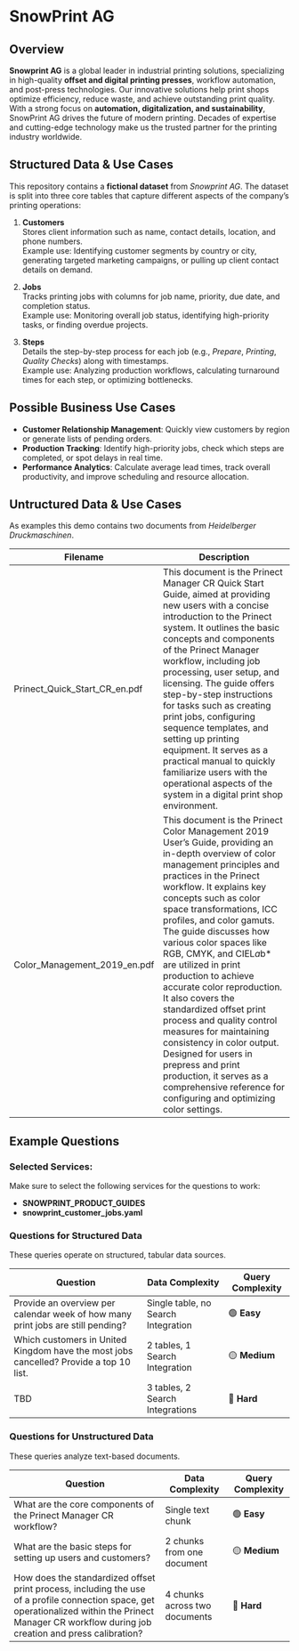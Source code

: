 # SnowPrint AG

## Overview
**Snowprint AG** is a global leader in industrial printing solutions, specializing in high-quality **offset and digital printing presses**, workflow automation, and post-press technologies. Our innovative solutions help print shops optimize efficiency, reduce waste, and achieve outstanding print quality. With a strong focus on **automation, digitalization, and sustainability**, SnowPrint AG drives the future of modern printing. Decades of expertise and cutting-edge technology make us the trusted partner for the printing industry worldwide.

## Structured Data & Use Cases
This repository contains a **fictional dataset** from _Snowprint AG_. The dataset is split into three core tables that capture different aspects of the company’s printing operations:

1. **Customers**  
   Stores client information such as name, contact details, location, and phone numbers.  
   Example use: Identifying customer segments by country or city, generating targeted marketing campaigns, or pulling up client contact details on demand.

2. **Jobs**  
   Tracks printing jobs with columns for job name, priority, due date, and completion status.  
   Example use: Monitoring overall job status, identifying high-priority tasks, or finding overdue projects.

3. **Steps**  
   Details the step-by-step process for each job (e.g., _Prepare_, _Printing_, _Quality Checks_) along with timestamps.  
   Example use: Analyzing production workflows, calculating turnaround times for each step, or optimizing bottlenecks.

## Possible Business Use Cases

- **Customer Relationship Management**: Quickly view customers by region or generate lists of pending orders.
- **Production Tracking**: Identify high-priority jobs, check which steps are completed, or spot delays in real time.
- **Performance Analytics**: Calculate average lead times, track overall productivity, and improve scheduling and resource allocation.

## Untructured Data & Use Cases
As examples this demo contains two documents from _Heidelberger Druckmaschinen_. 

| Filename                         | Description |
|----------------------------------|-------------|
| Prinect_Quick_Start_CR_en.pdf    | This document is the Prinect Manager CR Quick Start Guide, aimed at providing new users with a concise introduction to the Prinect system. It outlines the basic concepts and components of the Prinect Manager workflow, including job processing, user setup, and licensing. The guide offers step-by-step instructions for tasks such as creating print jobs, configuring sequence templates, and setting up printing equipment. It serves as a practical manual to quickly familiarize users with the operational aspects of the system in a digital print shop environment. |
| Color_Management_2019_en.pdf     | This document is the Prinect Color Management 2019 User’s Guide, providing an in-depth overview of color management principles and practices in the Prinect workflow. It explains key concepts such as color space transformations, ICC profiles, and color gamuts. The guide discusses how various color spaces like RGB, CMYK, and CIEL*a*b* are utilized in print production to achieve accurate color reproduction. It also covers the standardized offset print process and quality control measures for maintaining consistency in color output. Designed for users in prepress and print production, it serves as a comprehensive reference for configuring and optimizing color settings. |


## Example Questions
### Selected Services:
Make sure to select the following services for the questions to work:  
- **SNOWPRINT_PRODUCT_GUIDES**
- **snowprint_customer_jobs.yaml**

### **Questions for Structured Data**
These queries operate on structured, tabular data sources.

| Question | Data Complexity | Query Complexity |
|----------|----------------|--------|
| Provide an overview per calendar week of how many print jobs are still pending? | Single table, no Search Integration | 🟢 **Easy** |
| Which customers in United Kingdom have the most jobs cancelled? Provide a top 10 list. | 2 tables, 1 Search Integration | 🟡 **Medium** |
| TBD | 3 tables, 2 Search Integrations | 🔴 **Hard** |

### **Questions for Unstructured Data**  
These queries analyze text-based documents.

| Question | Data Complexity | Query Complexity |
|----------|----------------|--------|
| What are the core components of the Prinect Manager CR workflow? | Single text chunk | 🟢 **Easy** |
| What are the basic steps for setting up users and customers? | 2 chunks from one document | 🟡 **Medium** |
| How does the standardized offset print process, including the use of a profile connection space, get operationalized within the Prinect Manager CR workflow during job creation and press calibration? | 4 chunks across two documents | 🔴 **Hard** |